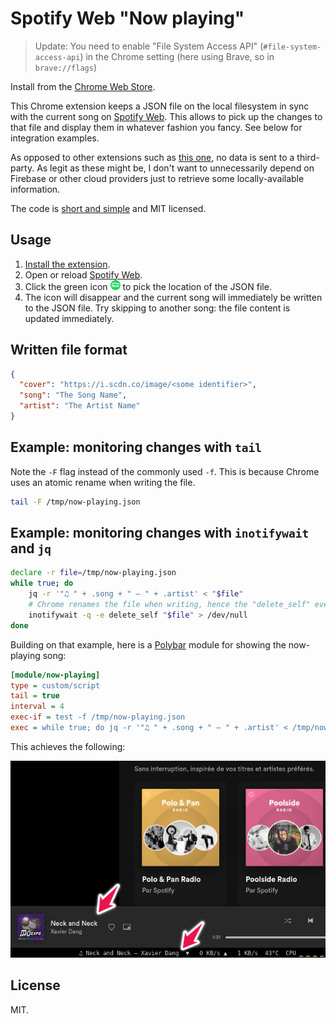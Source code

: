 # Spotify Web "Now playing"

> Update: You need to enable "File System Access API" (`#file-system-access-api`) in the Chrome setting (here using Brave, so in `brave://flags`)

Install from the [Chrome Web Store](https://chrome.google.com/webstore/detail/khdkihdjbcgglfdjpbamhoahejlddkdj).

This Chrome extension keeps a JSON file on the local filesystem in sync with the current song on [Spotify Web](https://open.spotify.com).
This allows to pick up the changes to that file and display them in whatever fashion you fancy. See below for integration examples.

As opposed to other extensions such as [this one](https://github.com/orestes/spotify-web-watcher), no data is sent to a third-party. As legit as these might be, I don't want to unnecessarily depend on Firebase or other cloud providers just to retrieve some locally-available information.

The code is [short and simple](/src/content.js) and MIT licensed.

## Usage

1. [Install the extension](https://chrome.google.com/webstore/detail/khdkihdjbcgglfdjpbamhoahejlddkdj).
1. Open or reload [Spotify Web](https://open.spotify.com).
1. Click the green icon <img src="/logo.svg" width="16" height="16"> to pick the location of the JSON file.
1. The icon will disappear and the current song will immediately be written to the JSON file.
   Try skipping to another song: the file content is updated immediately.

## Written file format

```json
{
  "cover": "https://i.scdn.co/image/<some identifier>",
  "song": "The Song Name",
  "artist": "The Artist Name"
}
```

## Example: monitoring changes with `tail`

Note the `-F` flag instead of the commonly used `-f`. This is because Chrome uses an atomic rename when writing the file.

```bash
tail -F /tmp/now-playing.json
```

## Example: monitoring changes with `inotifywait` and `jq`

```bash
declare -r file=/tmp/now-playing.json
while true; do
    jq -r '"♫ " + .song + " – " + .artist' < "$file"
    # Chrome renames the file when writing, hence the "delete_self" event.
    inotifywait -q -e delete_self "$file" > /dev/null
done
```

Building on that example, here is a [Polybar](https://github.com/polybar/polybar/) module for showing the now-playing song:

```ini
[module/now-playing]
type = custom/script
tail = true
interval = 4
exec-if = test -f /tmp/now-playing.json
exec = while true; do jq -r '"♫ " + .song + " – " + .artist' < /tmp/now-playing.json && inotifywait -q -e delete_self /tmp/now-playing.json >/dev/null || exit 1; done
```

This achieves the following:

![screenshot](/screenshot.jpeg)

## License

MIT.
